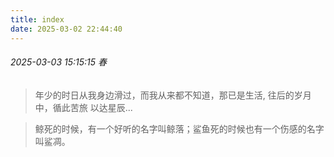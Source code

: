 ```yaml
---
title: index
date: 2025-03-02 22:44:40
---
```



###### 2025-03-03 15:15:15  春

<div class="circle-black">

> 年少的时日从我身边滑过，而我从来都不知道，那已是生活, 往后的岁月中，循此苦旅 以达星辰...

</div>


<div class="circle-black">

> 鲸死的时候，有一个好听的名字叫鲸落；鲨鱼死的时候也有一个伤感的名字叫鲨凋。

</div>


